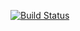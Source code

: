 [![Build Status](https://travis-ci.org/aliensadde/lab06.svg?branch=master)](https://travis-ci.org/aliensadde/lab06)
